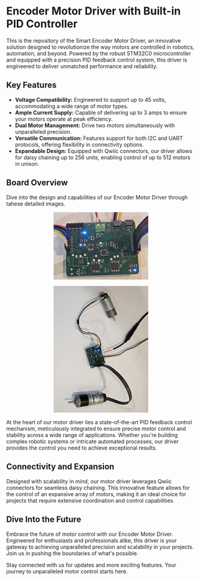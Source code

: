 # Encoder Motor Driver with Built-in PID Controller

This is the repository of the Smart Encoder Motor Driver, an innovative solution designed to revolutionize the way motors are controlled in robotics, automation, and beyond. Powered by the robust STM32C0 microcontroller and equipped with a precision PID feedback control system, this driver is engineered to deliver unmatched performance and reliability.

## Key Features

- **Voltage Compatibility:** Engineered to support up to 45 volts, accommodating a wide range of motor types.
- **Ample Current Supply:** Capable of delivering up to 3 amps to ensure your motors operate at peak efficiency.
- **Dual Motor Management:** Drive two motors simultaneously with unparalleled precision.
- **Versatile Communication:** Features support for both I2C and UART protocols, offering flexibility in connectivity options.
- **Expandable Design:** Equipped with Qwiic connectors, our driver allows for daisy chaining up to 256 units, enabling control of up to 512 motors in unison.

## Board Overview

Dive into the design and capabilities of our Encoder Motor Driver through tahese detailed images.


<p align="center">
  <img src="imageC.jpg" alt="Encoder Motor Driver - Front View" width="50%" height="auto"/>
</p>

<p align="center">
  <img src="imageA.jpg" alt="Encoder Motor Driver - Front View" width="50%" height="auto"/>
</p>

At the heart of our motor driver lies a state-of-the-art PID feedback control mechanism, meticulously integrated to ensure precise motor control and stability across a wide range of applications. Whether you're building complex robotic systems or intricate automated processes, our driver provides the control you need to achieve exceptional results.

## Connectivity and Expansion

Designed with scalability in mind, our motor driver leverages Qwiic connectors for seamless daisy chaining. This innovative feature allows for the control of an expansive array of motors, making it an ideal choice for projects that require extensive coordination and control capabilities.

## Dive Into the Future

Embrace the future of motor control with our Encoder Motor Driver. Engineered for enthusiasts and professionals alike, this driver is your gateway to achieving unparalleled precision and scalability in your projects. Join us in pushing the boundaries of what's possible.

Stay connected with us for updates and more exciting features. Your journey to unparalleled motor control starts here.
